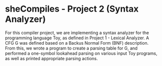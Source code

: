 # sheCompiles - Project 2 (Syntax Analyzer)
For this compiler project, we are implementing a syntax analyzer for the programming language Toy, as defined in Project 1 - Lexical Analyzer. A CFG G was defined based on a Backus Normal Form (BNF) description. From this, we wrote a program to create a parsing table for G, and performed a one-symbol lookahead parsing on various input Toy programs, as well as printed appropriate parsing actions.
